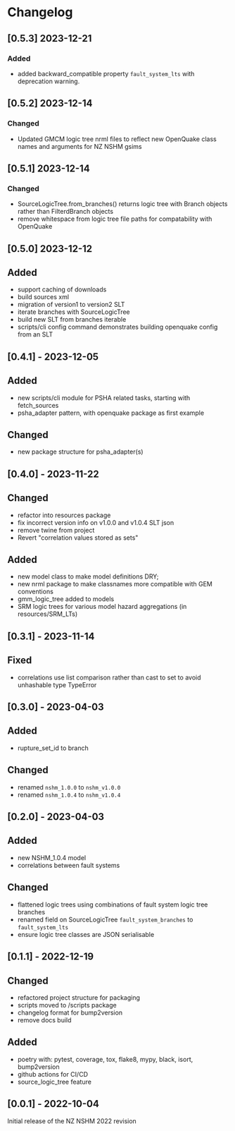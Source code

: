 # Changelog

## [0.5.3] 2023-12-21
### Added
 - added backward_compatible property `fault_system_lts`  with deprecation warning.

## [0.5.2] 2023-12-14
### Changed
 - Updated GMCM logic tree nrml files to reflect new OpenQuake class names and arguments for NZ NSHM gsims

## [0.5.1] 2023-12-14
### Changed
 - SourceLogicTree.from_branches() returns logic tree with Branch objects rather than FilterdBranch objects
 - remove whitespace from logic tree file paths for compatability with OpenQuake

## [0.5.0] 2023-12-12
## Added
 - support caching of downloads
 - build sources xml
 - migration of version1 to version2 SLT
 - iterate branches with SourceLogicTree
 - build new SLT from branches iterable
 - scripts/cli config command demonstrates building openquake config from an SLT

## [0.4.1] - 2023-12-05
## Added
 - new scripts/cli module for PSHA related tasks, starting with fetch_sources
 - psha_adapter pattern, with openquake package as first example

## Changed
 - new package structure for psha_adapter(s)

## [0.4.0] - 2023-11-22
## Changed
 - refactor into resources package
 - fix incorrect version info on v1.0.0 and v1.0.4 SLT json
 - remove twine from project
 - Revert "correlation values stored as sets"

## Added
 - new model class to make model definitions DRY;
 - new nrml package to make classnames more compatible with GEM conventions
 - gmm_logic_tree added to models
-  SRM logic trees for various model hazard aggregations (in resources/SRM_LTs)

## [0.3.1] - 2023-11-14
## Fixed
 - correlations use list comparison rather than cast to set to avoid unhashable type TypeError

## [0.3.0] - 2023-04-03
## Added
  - rupture_set_id to branch
## Changed
  - renamed `nshm_1.0.0` to `nshm_v1.0.0`
  - renamed `nshm_1.0.4` to `nshm_v1.0.4`

## [0.2.0] - 2023-04-03
## Added
  - new NSHM_1.0.4 model
  - correlations between fault systems
## Changed
  - flattened logic trees using combinations of fault system logic tree branches
  - renamed field on SourceLogicTree `fault_system_branches` to `fault_system_lts`
  - ensure logic tree classes are JSON serialisable

## [0.1.1] - 2022-12-19

## Changed
 - refactored project structure for packaging
 - scripts moved to /scripts package
 - changelog format for bump2version
 - remove docs build

## Added
 - poetry with: pytest, coverage, tox, flake8, mypy, black, isort, bump2version
 - github actions for CI/CD
 - source_logic_tree feature

## [0.0.1] - 2022-10-04
Initial release of the NZ NSHM 2022 revision
